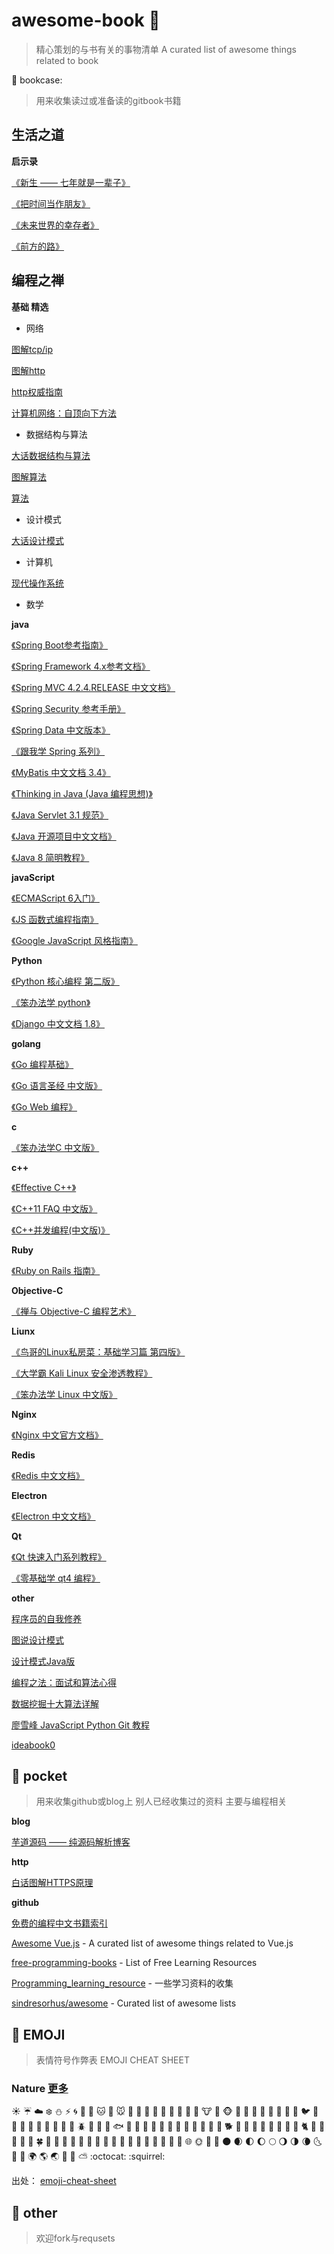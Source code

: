 # awesome-book :tiger: 

> 精心策划的与书有关的事物清单 
> A curated list of awesome things related to book 

 :whale: bookcase:

> 用来收集读过或准备读的gitbook书籍

## 生活之道 
**启示录**

[《新生 —— 七年就是一辈子》](https://www.gitbook.com/book/xiaolai/reborn/details)

[《把时间当作朋友》](https://www.gitbook.com/book/xiaolai/ba-shi-jian-dang-zuo-peng-you/details)

[《未来世界的幸存者》](https://github.com/ruanyf/survivor)

[《前方的路》](https://github.com/ruanyf/road)

## 编程之禅

**基础 精选**

- 网络

[图解tcp/ip](http://myitbooks.com/coder/1014.html)

[图解http](https://www.linuxidc.com/Linux/2017-06/144435.htm)

[http权威指南](http://myitbooks.com/coder/618.html)

[计算机网络：自顶向下方法](https://pan.baidu.com/s/1i3qw1nv)

- 数据结构与算法

[大话数据结构与算法](http://myitbooks.com/coder/1070.html)

[图解算法](http://myitbooks.com/coder/1056.html)

[算法](https://blog.csdn.net/hehe0705/article/details/78048448)

- 设计模式

[大话设计模式](https://itpanda.net/book/264)

- 计算机

[现代操作系统](http://myitbooks.com/coder/503.html)

- 数学

**java**

[《Spring Boot参考指南》](https://qbgbook.gitbooks.io/spring-boot-reference-guide-zh/)

[《Spring Framework 4.x参考文档》](https://github.com/waylau/spring-framework-4-reference)

[《Spring MVC 4.2.4.RELEASE 中文文档》](https://www.gitbook.com/book/linesh/spring-mvc-documentation-linesh-translation/details)

[《Spring Security 参考手册》](https://www.gitbook.com/book/vincentmi/spring-security-reference-zh/details)

[《Spring Data 中文版本》](https://www.gitbook.com/book/czeng/spring-data/details)

[《跟我学 Spring 系列》](https://www.gitbook.com/book/wizardforcel/gen-wo-xue-spring/details)

[《MyBatis 中文文档 3.4》](https://www.gitbook.com/book/wizardforcel/mybatis-doc/details)

[《Thinking in Java (Java 编程思想)》](https://www.gitbook.com/book/wizardforcel/thinking-in-java/details)

[《Java Servlet 3.1 规范》](https://github.com/waylau/servlet-3.1-specification)

[《Java 开源项目中文文档》](https://www.gitbook.com/book/wizardforcel/java-opensource-doc/details)

[《Java 8 简明教程》](https://www.gitbook.com/book/wizardforcel/modern-java/details)

**javaScript**

[《ECMAScript 6入门》](https://github.com/ruanyf/es6tutorial)

[《JS 函数式编程指南》](https://www.gitbook.com/book/llh911001/mostly-adequate-guide-chinese/details)

[《Google JavaScript 风格指南》](https://www.gitbook.com/book/wizardforcel/google-javascript-style-guide/details)

**Python**

[《Python 核心编程 第二版》](https://www.gitbook.com/book/wizardforcel/core-python-2e/details)

[《笨办法学 python》](https://www.gitbook.com/book/wizardforcel/lpthw/details)

[《Django 中文文档 1.8》](https://www.gitbook.com/book/wizardforcel/django-chinese-docs-18/details)

**golang**

[《Go 编程基础》](https://github.com/Unknwon/go-fundamental-programming)

[《Go 语言圣经 中文版》](https://www.gitbook.com/book/wizardforcel/gopl-zh/details)

[《Go Web 编程》](https://www.gitbook.com/book/wizardforcel/build-web-application-with-golang/details)

**c**

[《笨办法学C 中文版》](https://www.gitbook.com/book/wizardforcel/lcthw/details)

**c++**

[《Effective C++》](https://www.gitbook.com/book/wizardforcel/effective-cpp/details)

[《C++11 FAQ 中文版》](https://www.gitbook.com/book/wizardforcel/cpp-11-faq/details)

[《C++并发编程(中文版)》](https://www.gitbook.com/book/chenxiaowei/cpp_concurrency_in_action/details)

**Ruby**

[《Ruby on Rails 指南》](https://www.gitbook.com/book/wizardforcel/rails-guides/details)

**Objective-C**

[《禅与 Objective-C 编程艺术》](https://www.gitbook.com/book/yourtion/objc-zen-book-cn/details)

**Liunx**

[《鸟哥的Linux私房菜：基础学习篇 第四版》](https://www.gitbook.com/book/wizardforcel/vbird-linux-basic-4e/details)

[《大学霸 Kali Linux 安全渗透教程》](https://www.gitbook.com/book/wizardforcel/daxueba-kali-linux-tutorial/details)

[《笨办法学 Linux 中文版》](https://www.gitbook.com/book/wizardforcel/llthw/details)

**Nginx**

[《Nginx 中文官方文档》](https://www.gitbook.com/book/wizardforcel/nginx-doc/details)

**Redis**

[《Redis 中文文档》](https://www.gitbook.com/book/wizardforcel/redis-doc/details)

**Electron**

[《Electron 中文文档》](https://www.gitbook.com/book/wizardforcel/electron-doc/details)

**Qt**

[《Qt 快速入门系列教程》](https://www.gitbook.com/book/wizardforcel/qt-beginning/details)

[《零基础学 qt4 编程》](https://www.gitbook.com/book/wizardforcel/wudi-qt4/details)

**other**

[程序员的自我修养](https://www.gitbook.com/book/leohxj/a-programmer-prepares/details)

[图说设计模式](https://github.com/me115/design_patterns)

[设计模式Java版](https://www.gitbook.com/book/quanke/design-pattern-java/details)

[编程之法：面试和算法心得](https://www.gitbook.com/book/wizardforcel/the-art-of-programming-by-july/details)

[数据挖掘十大算法详解](https://www.gitbook.com/book/wizardforcel/dm-algo-top10/details)

[廖雪峰 JavaScript Python Git 教程](https://www.gitbook.com/book/wizardforcel/liaoxuefeng/details)

[ideabook0](https://github.com/phodal/ideabook)

## :rabbit: pocket 
> 用来收集github或blog上 别人已经收集过的资料 主要与编程相关

**blog**

[芋道源码 —— 纯源码解析博客](http://www.iocoder.cn/)

**http**

[白话图解HTTPS原理](https://www.cnblogs.com/ghjbk/p/6738069.html)

**github**

[免费的编程中文书籍索引](https://github.com/justjavac/free-programming-books-zh_CN)

[Awesome Vue.js](https://github.com/vuejs/awesome-vue) - A curated list of awesome things related to Vue.js

[free-programming-books](https://github.com/EbookFoundation/free-programming-books) - List of Free Learning Resources

[Programming_learning_resource](https://github.com/shihyu/Programming_learning_resource) - 一些学习资料的收集

[sindresorhus/awesome](https://github.com/vuejs/awesome-vue) - Curated list of awesome lists
 
## :hamster: EMOJI 

> 表情符号作弊表 EMOJI CHEAT SHEET



### Nature [更多](pocket/EMOJI%20CHEAT%20SHEET.md)

:sunny:
:umbrella:
:cloud:
:snowflake:
:snowman:
:zap:
:cyclone:
:foggy:
:ocean:
:cat:
:dog:
:mouse:
:hamster:
:rabbit:
:wolf:
:frog:
:tiger:
:koala:
:bear:
:pig:
:pig_nose:
:cow:
:boar:
:monkey_face:
:monkey:
:horse:
:racehorse:
:camel:
:sheep:
:elephant:
:panda_face:
:snake:
:bird:
:baby_chick:
:hatched_chick:
:hatching_chick:
:chicken:
:penguin:
:turtle:
:bug:
:honeybee:
:ant:
:beetle:
:snail:
:octopus:
:tropical_fish:
:fish:
:whale:
:whale2:
:dolphin:
:cow2:
:ram:
:rat:
:water_buffalo:
:tiger2:
:rabbit2:
:dragon:
:goat:
:rooster:
:dog2:
:pig2:
:mouse2:
:ox:
:dragon_face:
:blowfish:
:crocodile:
:dromedary_camel:
:leopard:
:cat2:
:poodle:
:paw_prints:
:bouquet:
:cherry_blossom:
:tulip:
:four_leaf_clover:
:rose:
:sunflower:
:hibiscus:
:maple_leaf:
:leaves:
:fallen_leaf:
:herb:
:mushroom:
:cactus:
:palm_tree:
:evergreen_tree:
:deciduous_tree:
:chestnut:
:seedling:
:blossom:
:ear_of_rice:
:shell:
:globe_with_meridians:
:sun_with_face:
:full_moon_with_face:
:new_moon_with_face:
:new_moon:
:waxing_crescent_moon:
:first_quarter_moon:
:waxing_gibbous_moon:
:full_moon:
:waning_gibbous_moon:
:last_quarter_moon:
:waning_crescent_moon:
:last_quarter_moon_with_face:
:first_quarter_moon_with_face:
:crescent_moon:
:earth_africa:
:earth_americas:
:earth_asia:
:volcano:
:milky_way:
:partly_sunny:
:octocat:
:squirrel:

出处： [emoji-cheat-sheet](https://github.com/WebpageFX/emoji-cheat-sheet.com/)

## 🎉 other

> 欢迎fork与requsets
